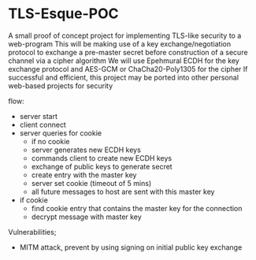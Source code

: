 # TLS-Esque-POC
A small proof of concept project for implementing TLS-like security to a web-program
This will be making use of a key exchange/negotiation protocol to exchange a pre-master secret before construction of a secure channel via a cipher algorithm
We will use Epehmural ECDH for the key exchange protocol and AES-GCM or ChaCha20-Poly1305 for the cipher
If successful and efficient, this project may be ported into other personal web-based projects for security

flow:
* server start
* client connect
* server queries for cookie
  * if no cookie
  * server generates new ECDH keys
  * commands client to create new ECDH keys
  * exchange of public keys to generate secret
  * create entry with the master key
  * server set cookie (timeout of 5 mins)
  * all future messages to host are sent with this master key
* if cookie
  * find cookie entry that contains the master key for the connection
  * decrypt message with master key

Vulnerabilities;
* MITM attack, prevent by using signing on initial public key exchange
